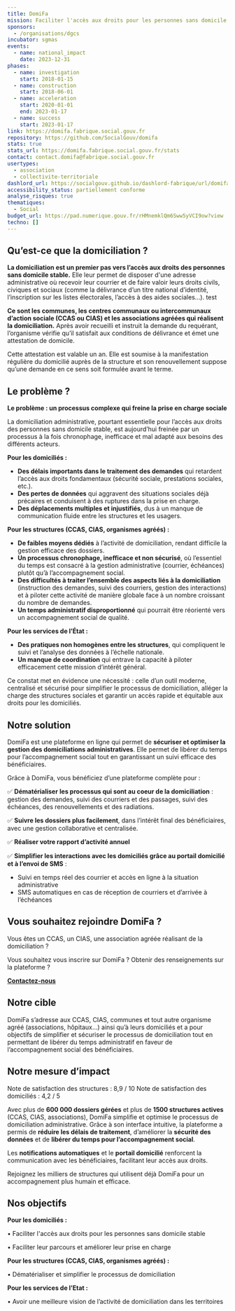 ```yaml
---
title: DomiFa
mission: Faciliter l'accès aux droits pour les personnes sans domicile stable, en simplifiant la gestion de la domiciliation
sponsors:
  - /organisations/dgcs
incubator: sgmas
events:
  - name: national_impact
    date: 2023-12-31
phases:
  - name: investigation
    start: 2018-01-15
  - name: construction
    start: 2018-06-01
  - name: acceleration
    start: 2020-01-01
    end: 2023-01-17
  - name: success
    start: 2023-01-17
link: https://domifa.fabrique.social.gouv.fr
repository: https://github.com/SocialGouv/domifa
stats: true
stats_url: https://domifa.fabrique.social.gouv.fr/stats
contact: contact.domifa@fabrique.social.gouv.fr
usertypes:
  - association
  - collectivite-territoriale
dashlord_url: https://socialgouv.github.io/dashlord-fabrique/url/domifa-fabrique-social-gouv-fr/
accessibility_status: partiellement conforme
analyse_risques: true
thematiques:
  - Social
budget_url: https://pad.numerique.gouv.fr/rHMnemklQm6Sww5yVCI9ow?view
techno: []
---
```

## Qu’est-ce que la domiciliation ? 

**La domiciliation est un premier pas vers l’accès aux droits des personnes sans domicile stable.**
Elle leur permet de disposer d'une adresse administrative où recevoir leur courrier et de faire valoir leurs droits civils, civiques et sociaux (comme la délivrance d’un titre national d’identité, l’inscription sur les listes électorales, l’accès à des aides sociales…). test

**Ce sont les communes, les centres communaux ou intercommunaux d’action sociale (CCAS ou CIAS) et les associations agréées qui réalisent la domiciliation.** Après avoir recueilli et instruit la demande du requérant, l’organisme vérifie qu’il satisfait aux conditions de délivrance et émet une attestation de domicile.

Cette attestation est valable un an. Elle est soumise à la manifestation régulière du domicilié auprès de la structure et son renouvellement suppose qu’une demande en ce sens soit formulée avant le terme.

## Le problème ? 
**Le problème : un processus complexe qui freine la prise en charge sociale**

La domiciliation administrative, pourtant essentielle pour l’accès aux droits des personnes sans domicile stable, est aujourd’hui freinée par un processus à la fois chronophage, inefficace et mal adapté aux besoins des différents acteurs.

**Pour les domiciliés :**

- **Des délais importants dans le traitement des demandes** qui retardent l’accès aux droits fondamentaux (sécurité sociale, prestations sociales, etc.).
- **Des pertes de données** qui aggravent des situations sociales déjà précaires et conduisent à des ruptures dans la prise en charge.
- **Des déplacements multiples et injustifiés**, dus à un manque de communication fluide entre les structures et les usagers.

**Pour les structures (CCAS, CIAS, organismes agréés) :**

- **De faibles moyens dédiés** à l’activité de domiciliation, rendant difficile la gestion efficace des dossiers.
- **Un processus chronophage, inefficace et non sécurisé**, où l’essentiel du temps est consacré à la gestion administrative (courrier, échéances) plutôt qu’à l’accompagnement social.
- **Des difficultés à traiter l’ensemble des aspects liés à la domiciliation** (instruction des demandes, suivi des courriers, gestion des interactions) et à piloter cette activité de manière globale face à un nombre croissant du nombre de demandes.
- **Un temps administratif disproportionné** qui pourrait être réorienté vers un accompagnement social de qualité.

**Pour les services de l’État :**

- **Des pratiques non homogènes entre les structures**, qui compliquent le suivi et l’analyse des données à l’échelle nationale.
- **Un manque de coordination** qui entrave la capacité à piloter efficacement cette mission d’intérêt général.

Ce constat met en évidence une nécessité : celle d’un outil moderne, centralisé et sécurisé pour simplifier le processus de domiciliation, alléger la charge des structures sociales et garantir un accès rapide et équitable aux droits pour les domiciliés.

## Notre solution
DomiFa est une plateforme en ligne qui permet de **sécuriser et optimiser la gestion des domiciliations administratives**. Elle permet de libérer du temps pour l’accompagnement social tout en garantissant un suivi efficace des bénéficiaires.

Grâce à DomiFa, vous bénéficiez d’une plateforme complète pour :

✅ **Dématérialiser** **les processus qui sont au coeur de la domiciliation** : gestion des demandes, suivi des courriers et des passages, suivi des échéances, des renouvellements et des radiations.

✅ **Suivre les dossiers plus facilement**, dans l’intérêt final des bénéficiaires, avec une gestion collaborative et centralisée.

✅ **Réaliser votre rapport d’activité annuel** 

✅ **Simplifier les interactions avec les domiciliés grâce au portail domicilié et à l’envoi de SMS** :

- Suivi en temps réel des courrier et accès en ligne à la situation administrative
- SMS automatiques en cas de réception de courriers et d’arrivée à l’échéances

##  Vous souhaitez rejoindre DomiFa ?

Vous êtes un CCAS, un CIAS, une association agréée réalisant de la domiciliation ?

Vous souhaitez vous inscrire sur DomiFa ? Obtenir des renseignements sur la plateforme ?

**[Contactez-nous](mailto:contact.domifa@fabrique.social.gouv.fr)**

## Notre cible

DomiFa s’adresse aux CCAS, CIAS, communes et tout autre organisme agréé (associations, hôpitaux…) ainsi qu’à leurs domiciliés et a pour objectifs de simplifier et sécuriser le processus de domiciliation tout en permettant de libérer du temps administratif en faveur de l’accompagnement social des bénéficiaires.

## Notre mesure d’impact

Note de satisfaction des structures : 8,9 / 10 
Note de satisfaction des domiciliés : 4,2 / 5

Avec plus de **600 000 dossiers gérées** et plus de **1500 structures actives** (CCAS, CIAS, associations), DomiFa simplifie et optimise le processus de domiciliation administrative. Grâce à son interface intuitive, la plateforme a permis de **réduire les délais de traitement**, d’améliorer la **sécurité des données** et de **libérer du temps pour l’accompagnement social**. 

Les **notifications automatiques** et le **portail domicilié** renforcent la communication avec les bénéficiaires, facilitant leur accès aux droits.

Rejoignez les milliers de structures qui utilisent déjà DomiFa pour un accompagnement plus humain et efficace.

## Nos objectifs

**Pour les domiciliés :**

•	Faciliter l'accès aux droits pour les personnes sans domicile stable

•	Faciliter leur parcours et améliorer leur prise en charge

**Pour les structures (CCAS, CIAS, organismes agréés) :**

•	Dématérialiser et simplifier le processus de domiciliation

**Pour les services de l’Etat :**

•	Avoir une meilleure vision de l’activité de domiciliation dans les territoires